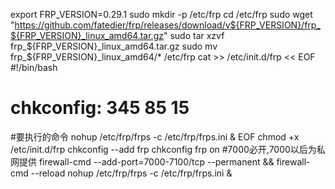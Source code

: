 export FRP_VERSION=0.29.1
sudo mkdir -p /etc/frp
cd /etc/frp
sudo wget "https://github.com/fatedier/frp/releases/download/v${FRP_VERSION}/frp_${FRP_VERSION}_linux_amd64.tar.gz"
sudo tar xzvf frp_${FRP_VERSION}_linux_amd64.tar.gz
sudo mv frp_${FRP_VERSION}_linux_amd64/* /etc/frp
cat >> /etc/init.d/frp << EOF
#!/bin/bash
# chkconfig: 345 85 15
#要执行的命令
nohup /etc/frp/frps  -c /etc/frp/frps.ini &
EOF
chmod +x /etc/init.d/frp
chkconfig --add frp
chkconfig frp on
#7000必开,7000以后为私网提供
firewall-cmd --add-port=7000-7100/tcp --permanent  && firewall-cmd --reload
nohup /etc/frp/frps  -c /etc/frp/frps.ini &

